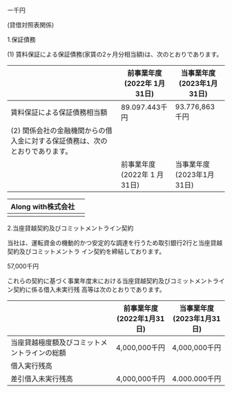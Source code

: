 ー千円

(貸借対照表関係)

1.保証債務

(1) 賃料保証による保証債務(家賃の2ヶ月分相当額)は、次のとおりであります。

|                                          | 前事業年度<br>(2022年 1月31日)  | 当事業年度<br>(2023年1月31日) |
|------------------------------------------|-------------------------|-----------------------|
| 賃料保証による保証債務相当額                           | 89.097.443千円            | 93.776,863千円          |
| (2) 関係会社の金融機関からの借入金に対する保証債務は、次のとおりであります。 |                         |                       |
|                                          | 前事業年度<br>(2022年 1 月31日) | 当事業年度<br>(2023年1月31日) |

| Along with株式会社 |  |
|----------------|--|
|                |  |

2.当座貸越契約及びコミットメントライン契約

当社は、運転資金の機動的かつ安定的な調達を行うため取引銀行2行と当座貸越契約及びコミットメントラ イン契約を締結しております。

57,000千円

これらの契約に基づく事業年度末における当座貸越契約及びコミットメントライン契約に係る借入未実行残 高等は次のとおりであります。

|                        | 前事業年度<br>(2022年1月31日) | 当事業年度<br>(2023年1月31日) |
|------------------------|-----------------------|-----------------------|
| 当座貸越極度額及びコミットメントラインの総額 | 4,000,000千円           | 4,000,000千円           |
| 借入実行残高                 |                       |                       |
| 差引借入未実行残高              | 4,000,000千円           | 4.000.000千円           |